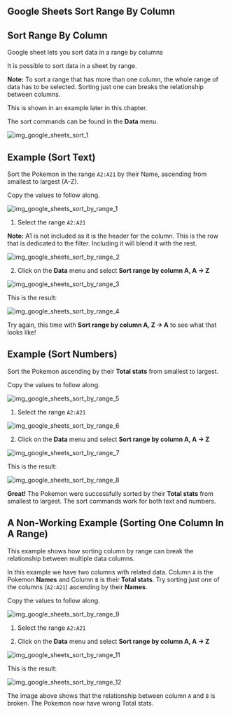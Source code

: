 Google Sheets Sort Range By Column
---



Sort Range By Column
---
Google sheet lets you sort data in a range by columns

It is possible to sort data in a sheet by range.

**Note:** To sort a range that has more than one column, the whole range of data has to be selected. Sorting just one can breaks the relationship between columns.

This is shown in an example later in this chapter.

The sort commands can be found in the **Data** menu.

![img_google_sheets_sort_1](https://user-images.githubusercontent.com/47166768/192151866-93c451d1-2ac5-49df-bcfa-82413df3dcd2.png)




Example (Sort Text)
---
Sort the Pokemon in the range `A2:A21` by their Name, ascending from smallest to largest (A-Z).

Copy the values to follow along.

![img_google_sheets_sort_by_range_1](https://user-images.githubusercontent.com/47166768/192152026-5867c43a-babf-4bde-9bd9-e870157cb471.png)



1. Select the range `A2:A21`


**Note:** A1 is not included as it is the header for the column. This is the row that is dedicated to the filter. Including it will blend it with the rest.

![img_google_sheets_sort_by_range_2](https://user-images.githubusercontent.com/47166768/192152100-7a528e2d-2bad-4dad-bb8c-7ebc199d2b8d.png)


2. Click on the **Data** menu and select **Sort range by column A, A → Z**

![img_google_sheets_sort_by_range_3](https://user-images.githubusercontent.com/47166768/192152129-ab3af1dc-b431-4ea6-b959-aba2b046aabc.png)


This is the result:

![img_google_sheets_sort_by_range_4](https://user-images.githubusercontent.com/47166768/192152136-2e82b836-ddc5-4bc7-9bff-1c8a8e0e0ad6.png)


Try again, this time with **Sort range by column A, Z → A** to see what that looks like!







Example (Sort Numbers)
---
Sort the Pokemon ascending by their **Total stats** from smallest to largest.

Copy the values to follow along.

![img_google_sheets_sort_by_range_5](https://user-images.githubusercontent.com/47166768/192152224-5e68d56c-816f-4989-9f34-3d1253e19c53.png)



1. Select the range `A2:A21`

![img_google_sheets_sort_by_range_6](https://user-images.githubusercontent.com/47166768/192152331-8e554698-f789-4080-af9d-b70e93f8aa33.png)


2. Click on the **Data** menu and select **Sort range by column A, A → Z**

![img_google_sheets_sort_by_range_7](https://user-images.githubusercontent.com/47166768/192152340-e21242c6-66f4-4ada-9c35-b2038e192e15.png)


This is the result:

![img_google_sheets_sort_by_range_8](https://user-images.githubusercontent.com/47166768/192152380-a9b7347b-f098-4ee8-8420-168bdb2cbd99.png)

**Great!** The Pokemon were successfully sorted by their **Total stats** from smallest to largest. The sort commands work for both text and numbers.

A Non-Working Example (Sorting One Column In A Range)
---
This example shows how sorting column by range can break the relationship between multiple data columns.

In this example we have two columns with related data. Column `A` is the Pokemon **Names** and Column `B` is their **Total stats**. Try sorting just one of the columns (`A2:A21`) ascending by their **Names**.

Copy the values to follow along.

![img_google_sheets_sort_by_range_9](https://user-images.githubusercontent.com/47166768/192152620-a6a16274-13d7-453a-b16a-e9a4b512cc6a.png)

1. Select the range `A2:A21`


2. Click on the **Data** menu and select **Sort range by column A, A → Z**

![img_google_sheets_sort_by_range_11](https://user-images.githubusercontent.com/47166768/192152688-a517d5f7-55a5-45b1-a08b-29ba925b4116.png)

This is the result:

![img_google_sheets_sort_by_range_12](https://user-images.githubusercontent.com/47166768/192152706-ab378a11-0ae7-4c78-90f0-9f5c37fc5e8f.png)

The image above shows that the relationship between column `A` and `B` is broken. The Pokemon now have wrong Total stats.


